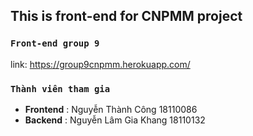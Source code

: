 ## This is front-end for CNPMM project

### `Front-end group 9`

link: https://group9cnpmm.herokuapp.com/

### `Thành viên tham gia`

- **Frontend** : Nguyễn Thành Công 18110086
- **Backend** : Nguyễn Lâm Gia Khang 18110132
